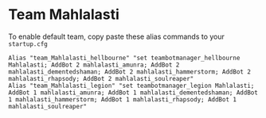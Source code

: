 # Team Mahlalasti

To enable default team, copy paste these alias commands to your ```startup.cfg```

    Alias "team_Mahlalasti_hellbourne" "set teambotmanager_hellbourne Mahlalasti; AddBot 2 mahlalasti_amunra; AddBot 2 mahlalasti_dementedshaman; AddBot 2 mahlalasti_hammerstorm; AddBot 2 mahlalasti_rhapsody; AddBot 2 mahlalasti_soulreaper"
    Alias "team_Mahlalasti_legion" "set teambotmanager_legion Mahlalasti; AddBot 1 mahlalasti_amunra; AddBot 1 mahlalasti_dementedshaman; AddBot 1 mahlalasti_hammerstorm; AddBot 1 mahlalasti_rhapsody; AddBot 1 mahlalasti_soulreaper"
